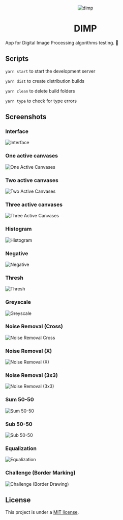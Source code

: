 <p align="center">
  <img src="/app/media/icon.png" alt="dimp" />
  <h1 align="center">DIMP</h1>
</p>

App for Digital Image Processing algorithms testing. 🧪

## Scripts

`yarn start` to start the development server

`yarn dist` to create distribution builds

`yarn clean` to delete build folders

`yarn type` to check for type errors

## Screenshots

### Interface

![Interface](/screenshots/dimp-interface.png)

### One active canvases

![One Active Canvases](/screenshots/dimp-one-active-canvases.png)

### Two active canvases

![Two Active Canvases](/screenshots/dimp-two-active-canvases.png)

### Three active canvases

![Three Active Canvases](/screenshots/dimp-three-active-canvases.png)

### Histogram

![Histogram](/screenshots/dimp-histogram.png)

### Negative

![Negative](/screenshots/dimp-negative.png)

### Thresh

![Thresh](/screenshots/dimp-thresh.png)

### Greyscale

![Greyscale](/screenshots/dimp-greyscale.png)

### Noise Removal (Cross)

![Noise Removal Cross](/screenshots/dimp-noise-removal-cross.png)

### Noise Removal (X)

![Noise Removal (X)](/screenshots/dimp-noise-removal-x.png)

### Noise Removal (3x3)

![Noise Removal (3x3)](/screenshots/dimp-noise-removal-3x3.png)

### Sum 50-50

![Sum 50-50](/screenshots/dimp-sum-50-50.png)

### Sub 50-50

![Sub 50-50](/screenshots/dimp-sub-50-50.png)

### Equalization

![Equalization](/screenshots/dimp-equalization.png)

### Challenge (Border Marking)

![Challenge (Border Drawing)](/screenshots/dimp-challenge-border-marking.png)

## License

This project is under a [MIT license](/LICENSE).
